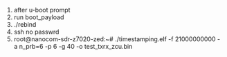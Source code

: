 1. after u-boot prompt
2. run boot_payload
3. ./rebind
4. ssh <ip> no passwrd
5. root@nanocom-sdr-z7020-zed:~# ./timestamping.elf -f 21000000000 -a n_prb=6 -p 6 -g 40 -o test_txrx_zcu.bin
  
